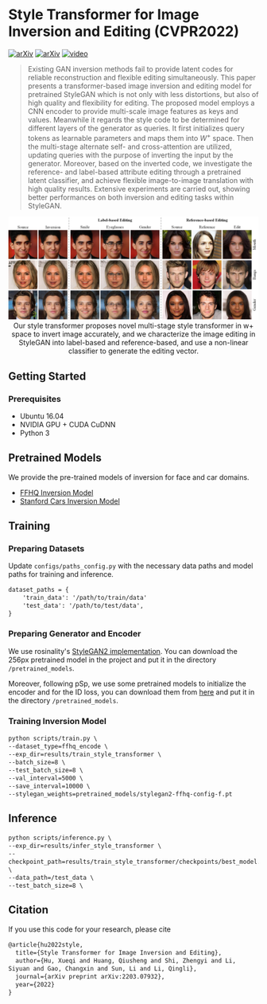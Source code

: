 # Style Transformer for Image Inversion and Editing (CVPR2022)
 [![arXiv](https://img.shields.io/badge/paper-CVPR2022-green)](https://openaccess.thecvf.com/content/CVPR2022/html/Hu_Style_Transformer_for_Image_Inversion_and_Editing_CVPR_2022_paper.html) [![arXiv](https://img.shields.io/badge/arXiv-2203.07932-blue)](https://arxiv.org/abs/2203.07932) [![video](https://img.shields.io/badge/video-YouTube-red)](https://youtu.be/5VL2yYCgByQ)
> Existing GAN inversion methods fail to provide latent codes for reliable reconstruction and flexible editing simultaneously. This paper presents a transformer-based image inversion and editing model for pretrained StyleGAN which is not only with less distortions, but also of high quality and flexibility for editing. The proposed model employs a CNN encoder to provide multi-scale image features as keys and values. Meanwhile it regards the style code to be determined for different layers of the generator as queries. It first initializes query tokens as learnable parameters and maps them into $W^+$ space. Then the multi-stage alternate self- and cross-attention are utilized, updating queries with the purpose of inverting the input by the generator. Moreover, based on the inverted code, we investigate the reference- and label-based attribute editing through a pretrained latent classifier, and achieve flexible image-to-image translation with high quality results. Extensive experiments are carried out, showing better performances on both inversion and editing tasks within StyleGAN.

<p align="center">
<img src="./teaser.png" width="800px"/>
<br>
Our style transformer proposes novel multi-stage style transformer in w+ space to invert image accurately, and we characterize the image editing in StyleGAN into label-based and reference-based, and use a non-linear classifier to generate the editing vector.
</p>

## Getting Started
### Prerequisites
- Ubuntu 16.04
- NVIDIA GPU + CUDA CuDNN
- Python 3

## Pretrained Models
We provide the pre-trained models of inversion for face and car domains.
- [FFHQ Inversion Model](https://drive.google.com/file/d/1XJWP712o-wWZrfzXJ07vc3dHjJF8CanT/view?usp=sharing)
- [Stanford Cars Inversion Model](https://drive.google.com/file/d/1ri10_CWq42IzzIQ4ZQAxNX7BLsCztd92/view?usp=sharing)

## Training
### Preparing Datasets
Update `configs/paths_config.py` with the necessary data paths and model paths for training and inference.
```
dataset_paths = {
    'train_data': '/path/to/train/data'
    'test_data': '/path/to/test/data',
}
```
### Preparing Generator and Encoder
We use rosinality's [StyleGAN2 implementation](https://github.com/rosinality/stylegan2-pytorch).
You can download the 256px pretrained model in the project and put it in the directory `/pretrained_models`.

Moreover, following pSp, we use some pretrained models to initialize the encoder and for the ID loss, you can download them from [here](https://github.com/eladrich/pixel2style2pixel) and put it in the directory `/pretrained_models`.

### Training Inversion Model
```
python scripts/train.py \
--dataset_type=ffhq_encode \
--exp_dir=results/train_style_transformer \
--batch_size=8 \
--test_batch_size=8 \
--val_interval=5000 \
--save_interval=10000 \
--stylegan_weights=pretrained_models/stylegan2-ffhq-config-f.pt
```

## Inference
```
python scripts/inference.py \
--exp_dir=results/infer_style_transformer \
--checkpoint_path=results/train_style_transformer/checkpoints/best_model.pt \
--data_path=/test_data \
--test_batch_size=8 \
```

## Citation
If you use this code for your research, please cite
```
@article{hu2022style,
  title={Style Transformer for Image Inversion and Editing},
  author={Hu, Xueqi and Huang, Qiusheng and Shi, Zhengyi and Li, Siyuan and Gao, Changxin and Sun, Li and Li, Qingli},
  journal={arXiv preprint arXiv:2203.07932},
  year={2022}
}
```
